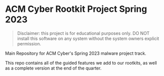 # ACM Cyber Rootkit Project Spring 2023

> Disclaimer: this project is for educational purposes only. DO NOT install this software on any system without the system owners explicit permission.

Main Repository for ACM Cyber's Spring 2023 malware project track.

This repo contains all of the guided features we add to our rootkits, as well as a complete version at the end of the quarter.